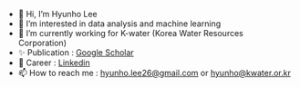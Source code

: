 - 👋 Hi, I’m Hyunho Lee
- 👀 I’m interested in data analysis and machine learning
- 🌱 I’m currently working for K-water (Korea Water Resources Corporation)
- ✨ Publication : <a href="https://scholar.google.com/citations?user=_BauogcAAAAJ&hl=ko" rel="noopener noreferrer" target="_blank"> Google Scholar</a>
- :rocket: Career : <a href="https://www.linkedin.com/in/hyunho-lee-91a473226/" rel="noopener noreferrer" target="_blank"> Linkedin</a>
- 📫 How to reach me : hyunho.lee26@gmail.com or hyunho@kwater.or.kr

<!---
hyunholee26/hyunholee26 is a ✨ special ✨ repository because its `README.md` (this file) appears on your GitHub profile.
You can click the Preview link to take a look at your changes.
--->
